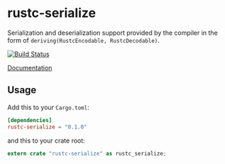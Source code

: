 # rustc-serialize

Serialization and deserialization support provided by the compiler in the form
of `deriving(RustcEncodable, RustcDecodable)`.

[![Build Status](https://travis-ci.org/rust-lang/rustc-serialize.svg?branch=master)](https://travis-ci.org/rust-lang/rustc-serialize)

[Documentation](http://doc.rust-lang.org/rustc-serialize)

## Usage

Add this to your `Cargo.toml`:

```toml
[dependencies]
rustc-serialize = "0.1.0"
```

and this to your crate root:

```rust
extern crate "rustc-serialize" as rustc_serialize;
```
